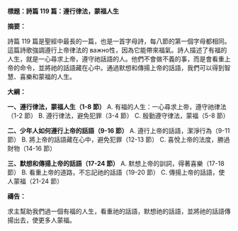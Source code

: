 **標題：詩篇 119 篇：遵行律法，蒙福人生**

**摘要：**

詩篇 119 篇是聖經中最長的一篇，也是一首字母詩，每八節的第一個字母都相同。這篇詩歌強調遵行上帝律法的 важно性，因為它能帶來福氣。詩人描述了有福的人生，就是一心尋求上帝，遵守祂話語的人。他們不會做不義的事，而是會看重上帝的命令，並將祂的話語藏在心中。通過默想和傳揚上帝的話語，我們可以得到智慧、喜樂和蒙福的人生。

**大綱：**

**一、遵行律法，蒙福人生（1-8 節）**
    A. 有福的人生：一心尋求上帝，遵守祂律法（1-2 節）
    B. 遵行律法，避免犯罪（3-4 節）
    C. 殷勤遵守律法，蒙福（5-8 節）

**二、少年人如何遵行上帝的話語（9-16 節）**
    A. 遵行上帝的話語，潔淨行為（9-11 節）
    B. 將上帝的話語藏在心中，避免犯罪（12-13 節）
    C. 喜悅上帝的法度，勝過財物（14-16 節）

**三、默想和傳揚上帝的話語（17-24 節）**
    A. 默想上帝的訓詞，得著喜樂（17-18 節）
    B. 看重上帝的道路，不忘記祂的話語（19-20 節）
    C. 傳揚上帝的話語，使人蒙福（21-24 節）

**禱告：**

求主幫助我們過一個有福的人生，看重祂的話語，默想祂的話語，並將祂的話語傳揚出去，使更多人蒙福。